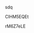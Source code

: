 sdq
































































CIHM5EQEt



























rM6Z7eLE
